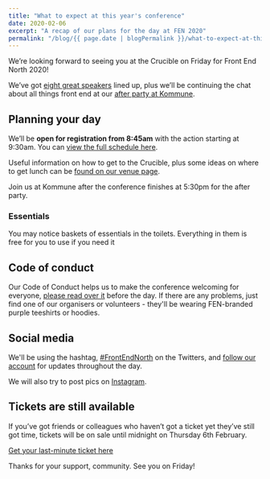 ```yaml
---
title: "What to expect at this year's conference"
date: 2020-02-06
excerpt: "A recap of our plans for the day at FEN 2020"
permalink: "/blog/{{ page.date | blogPermalink }}/what-to-expect-at-this-year's-conference/index.html"
---
```

We’re looking forward to seeing you at the Crucible on Friday for Front End North 2020!

We’ve got [eight great speakers](/speakers/) lined up, plus we’ll be continuing the chat about all things front end at our [after party at Kommune](/venue/#afterparty).


## Planning your day

We’ll be **open for registration from 8:45am** with the action starting at 9:30am. You can [view the full schedule here](/schedule/).

Useful information on how to get to the Crucible, plus some ideas on where to get lunch can be [found on our venue page](/venue/).

Join us at Kommune after the conference finishes at 5:30pm for the after party.

### Essentials

You may notice baskets of essentials in the toilets. Everything in them is free for you to use if you need it


## Code of conduct

Our Code of Conduct helps us to make the conference welcoming for everyone, [please read over it](/code-of-conduct/) before the day. If there are any problems, just find one of our organisers or volunteers - they'll be wearing FEN-branded purple teeshirts or hoodies.


## Social media

We'll be using the hashtag, [#FrontEndNorth](https://twitter.com/search?q=%23FrontEndNorth) on the Twitters, and [follow our account](https://twitter.com/frontendnorth) for updates throughout the day.

We will also try to post pics on [Instagram](https://www.instagram.com/frontendnorth/).


## Tickets are still available

If you’ve got friends or colleagues who haven’t got a ticket yet they’ve still got time, tickets will be on sale until midnight on Thursday 6th February.

<a href="{{ metadata.ticket_url }}" class="c-button c-button--pop">Get your last-minute ticket here</a>

Thanks for your support, community. See you on Friday!

